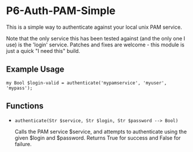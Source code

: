P6-Auth-PAM-Simple
==================

This is a simple way to authenticate against your local unix PAM service.

Note that the only service this has been tested against (and the only one I use)
is the 'login' service. Patches and fixes are welcome - this module is just a quick
"I need this" build.

## Example Usage ##

    my Bool $login-valid = authenticate('mypamservice', 'myuser', 'mypass');

## Functions ##

 -  `authenticate(Str $service, Str $login, Str $password --> Bool)`

    Calls the PAM service $service, and attempts to authenticate using the given
    $login and $password. Returns True for success and False for failure.
